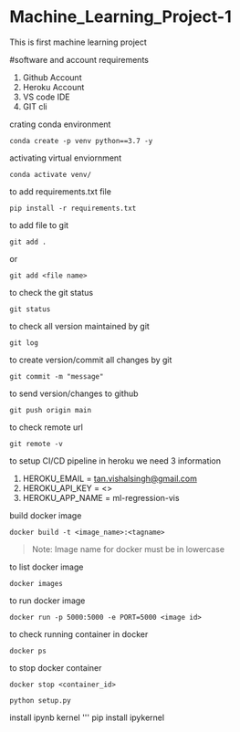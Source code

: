 # Machine_Learning_Project-1
This is first machine learning project
 
#software and account requirements
1. Github Account
2. Heroku Account
3. VS code IDE
4. GIT cli


crating conda environment
```
conda create -p venv python==3.7 -y
```


activating virtual enviornment
```
conda activate venv/
```


to add requirements.txt file
```
pip install -r requirements.txt
```


to add file to git
```
git add .
```

or

```
git add <file name>
```


to check the git status
```
git status
```

to check all version maintained by git
```
git log
```


to create version/commit all changes by git
```
git commit -m "message"
```

to send version/changes to github
```
git push origin main
```

to check remote url
```
git remote -v
```


to setup CI/CD pipeline in heroku we need 3 information

1. HEROKU_EMAIL = tan.vishalsingh@gmail.com
2. HEROKU_API_KEY = <>
3. HEROKU_APP_NAME = ml-regression-vis

build docker image
```
docker build -t <image_name>:<tagname>
```
 > Note: Image name for docker must be in lowercase



 to list docker image
 ```
 docker images
 ```


 to run docker image
 ```
 docker run -p 5000:5000 -e PORT=5000 <image id>
 ```


 to check running container in docker
 ```
 docker ps
 ```


 to stop docker container
 ```
 docker stop <container_id>
 ```


```
python setup.py
```


install ipynb kernel
'''
pip install ipykernel
```



 
